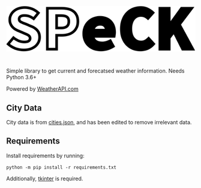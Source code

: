 <p align="center"><img src="https://raw.githubusercontent.com/42mix/speck/d84974db1b4ad29c2192533fea2a20f45f7552ec/res/logo.svg?token=AM7JY2UMRVCWN5F3DVOYQP3AFUVHU"></p>

#

Simple library to get current and forecatsed weather information. Needs Python 3.6+

Powered by <a href="https://www.weatherapi.com/" title="Free Weather API">WeatherAPI.com</a>

City Data
---------
City data is from [cities.json](https://github.com/lutangar/cities.json), and has been edited to remove irrelevant data.

Requirements
------------
Install requirements by running:
```
python -m pip install -r requirements.txt
```

Additionally, [tkinter](https://wiki.python.org/moin/TkInter) is required.